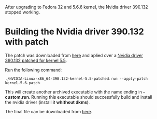 After upgrading to Fedora 32 and 5.6.6 kernel, the Nvidia driver 390.132 stopped working.

# Building the Nvidia driver 390.132 with patch

The patch was downloaded from [here](https://gitlab.com/snippets/1943873) and aplied over a [Nvidia driver 390.132 patched for kernel 5.5](https://nvidia.if-not-true-then-false.com/NVIDIA-Linux-x86_64-390.132-kernel-5.5-patched.run).

Run the following command:

`./NVIDIA-Linux-x86_64-390.132-kernel-5.5-patched.run --apply-patch kernel-5.6.patch`

This will create another archived executable with the name ending in **-custom.run**. Running this executable should successfully build and install the nvidia driver (install it **whithout dkms**).

The final file can be downloaded from [here](https://drive.google.com/file/d/1gICEe8mMJ-P-tQypBeVgGuaPX_7GX7D9/view?usp=sharing).
